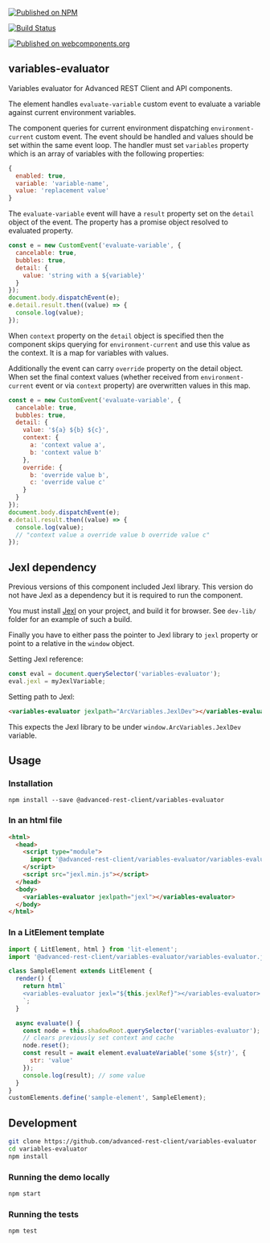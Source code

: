 [![Published on NPM](https://img.shields.io/npm/v/@advanced-rest-client/variables-evaluator.svg)](https://www.npmjs.com/package/@advanced-rest-client/variables-evaluator)

[![Build Status](https://travis-ci.com/advanced-rest-client/variables-evaluator.svg)](https://travis-ci.com/advanced-rest-client/variables-evaluator)

[![Published on webcomponents.org](https://img.shields.io/badge/webcomponents.org-published-blue.svg)](https://www.webcomponents.org/element/advanced-rest-client/variables-evaluator)

## variables-evaluator

Variables evaluator for Advanced REST Client and API components.

The element handles `evaluate-variable` custom event to evaluate a variable against current
environment variables.

The component queries for current environment dispatching `environment-current` custom event.
The event should be handled and values should be set within the same event loop.
The handler must set `variables` property which is an array of variables with the following properties:

```javascript
{
  enabled: true,
  variable: 'variable-name',
  value: 'replacement value'
}
```

The `evaluate-variable` event will have a `result` property set on the `detail` object of the event.
The property has a promise object resolved to evaluated property.

```javascript
const e = new CustomEvent('evaluate-variable', {
  cancelable: true,
  bubbles: true,
  detail: {
    value: 'string with a ${variable}'
  }
});
document.body.dispatchEvent(e);
e.detail.result.then((value) => {
  console.log(value);
});
```

When `context` property on the `detail` object is specified then the component skips querying for `environment-current`
and use this value as the context. It is a map for variables with values.

Additionally the event can carry `override` property on the detail object. When set
the final context values (whether received from `environment-current` event or via `context` property)
are overwritten values in this map.

```javascript
const e = new CustomEvent('evaluate-variable', {
  cancelable: true,
  bubbles: true,
  detail: {
    value: '${a} ${b} ${c}',
    context: {
      a: 'context value a',
      b: 'context value b'
    },
    override: {
      b: 'override value b',
      c: 'override value c'
    }
  }
});
document.body.dispatchEvent(e);
e.detail.result.then((value) => {
  console.log(value);
  // "context value a override value b override value c"
});
```

## Jexl dependency

Previous versions of this component included Jexl library. This version do not have Jexl as a dependency but it is required to run the component.

You must install [Jexl](https://github.com/TomFrost/Jexl) on your project, and build it for browser. See `dev-lib/` folder for an example of such a build.

Finally you have to either pass the pointer to Jexl library to `jexl` property or point to a relative in the `window` object.

Setting Jexl reference:

```javascript
const eval = document.querySelector('variables-evaluator');
eval.jexl = myJexlVariable;
```

Setting path to Jexl:

```html
<variables-evaluator jexlpath="ArcVariables.JexlDev"></variables-evaluator>
```
This expects the Jexl library to be under `window.ArcVariables.JexlDev` variable.

## Usage

### Installation
```
npm install --save @advanced-rest-client/variables-evaluator
```

### In an html file

```html
<html>
  <head>
    <script type="module">
      import '@advanced-rest-client/variables-evaluator/variables-evaluator.js';
    </script>
    <script src="jexl.min.js"></script>
  </head>
  <body>
    <variables-evaluator jexlpath="jexl"></variables-evaluator>
  </body>
</html>
```

### In a LitElement template

```javascript
import { LitElement, html } from 'lit-element';
import '@advanced-rest-client/variables-evaluator/variables-evaluator.js';

class SampleElement extends LitElement {
  render() {
    return html`
    <variables-evaluator jexl="${this.jexlRef}"></variables-evaluator>
    `;
  }

  async evaluate() {
    const node = this.shadowRoot.querySelector('variables-evaluator');
    // clears previously set context and cache
    node.reset();
    const result = await element.evaluateVariable('some ${str}', {
      str: 'value'
    });
    console.log(result); // some value
  }
}
customElements.define('sample-element', SampleElement);
```

## Development

```sh
git clone https://github.com/advanced-rest-client/variables-evaluator
cd variables-evaluator
npm install
```

### Running the demo locally

```sh
npm start
```

### Running the tests

```sh
npm test
```
